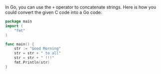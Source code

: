 In Go, you can use the `+` operator to concatenate strings. Here is how you could convert the given C code into a Go code:

```go
package main
import (
	"fmt"
)

func main() {
    str := "Good Morning"
	str = str + " to all" 
	str = str + " !!!"
	fmt.Println(str)
}
```
